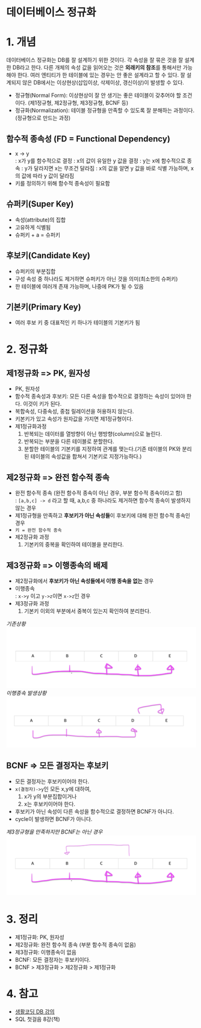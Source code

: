 # 데이터베이스 정규화

# 1. 개념

데이터베이스 정규화는 DB를 잘 설계하기 위한 것이다. 각 속성을 잘 묶은 것을 잘 설계한 DB라고 한다. 다른 개체의 속성 값을 읽어오는 것은 **외래키의 참조**를 통해서만 가능해야 한다. 여러 엔티티가 한
테이블에 있는 경우는 안 좋은 설계라고 할 수 있다. 잘 설계되지 않은 DB에서는 이상현상(삽입이상, 삭제이상, 갱신이상)이 발생할 수 있다.

- 정규형(Normal Form): 이상현상이 잘 안 생기는 좋은 테이블이 갖추어야 할 조건이다. (제1정규형, 제2정규형, 제3정규형, BCNF 등)
- 정규화(Normalization): 테이블 정규형을 만족할 수 있도록 잘 분해하는 과정이다. (정규형으로 만드는 과정)

## 함수적 종속성 (FD = Functional Dependency)

- x -> y   
  : x가 y를 함수적으로 결정
  : x의 값이 유일한 y 값을 결정
  : y는 x에 함수적으로 종속
  : y가 달라지면 x는 무조건 달라짐
  : x의 값을 알면 y 값을 바로 식별 가능하며, x의 값에 따라 y 값이 달라짐
- 키를 정의하기 위해 함수적 종속성이 필요함

## 슈퍼키(Super Key)

- 속성(attribute)의 집합
- 고유하게 식별됨
- 슈퍼키 + a = 슈퍼키

## 후보키(Candidate Key)

- 슈퍼키의 부분집합
- 구성 속성 중 하나라도 제거하면 슈퍼키가 아닌 것을 의미(최소한의 슈퍼키)
- 한 테이블에 여러개 존재 가능하며, 나중에 PK가 될 수 있음

## 기본키(Primary Key)

- 여러 후보 키 중 대표적인 키 하나가 테이블의 기본키가 됨

# 2. 정규화

## 제1정규화 => PK, 원자성

- PK, 원자성
- 함수적 종속성과 후보키: 모든 다른 속성을 함수적으로 결정하는 속성이 있어야 한다. 이것이 키가 된다.
- 복합속성, 다중속성, 중첩 릴레이션을 허용하지 않는다.
- 키본키가 있고 속성가 원자값을 가지면 제1정규형이다.
- 제1정규화과정
  1. 반복되는 데이터를 열방향이 아닌 행방향(column)으로 늘린다.
  2. 반복되는 부분을 다른 테이블로 분할한다.
  3. 분할한 테이블의 기본키를 지정하여 관계를 맺는다.(기존 테이블의 PK와 분리된 테이블의 속성값을 합쳐서 기본키로 지정가능하다.)

## 제2정규화 => 완전 함수적 종속

- 완전 함수적 종속 (완전 함수적 종속이 아닌 경우, 부분 함수적 종속이라고 함)   
  : `[a,b,c] -> d` 라고 할 때, a,b,c 중 하나라도 제거하면 함수적 종속이 발생하지 않는 경우
- 제1정규형을 만족하고 **후보키가 아닌 속성들**이 후보키에 대해 완전 함수적 종속인 경우
- `키 = 완전 함수적 종속`
- 제2정규화 과정
  1. 기본키의 중복을 확인하여 테이블을 분리한다.

## 제3정규화 => 이행종속의 배제

- 제2정규화에서 **후보키가 아닌 속성들에서 이행 종속을 없는** 경우
- 이행종속   
  : `x->y` 이고 `y->z`이면 `x->z`인 경우
- 제3정규화 과정
  1. 기본키 이외의 부분에서 중복이 있는지 확인하여 분리한다.

*기존상황*
![기존](./images/2021-04-21-DB정규화/기존.png)
*이행종속 발생상황*
![이행종속발생상황](./images/2021-04-21-DB정규화/이행종속상황.png)

## BCNF => 모든 결정자는 후보키

- 모든 결정자는 후보키이어야 한다.
- `x(결정자)->y`인 모든 x,y에 대하여,
  1. x가 y의 부분집합이거나
  2. x는 후보키이어야 한다.
- 후보키가 아닌 속성이 다른 속성을 함수적으로 결정하면 BCNF가 아니다.
- cycle이 발생하면 BCNF가 아니다.

*제3정규형을 만족하지만 BCNF는 아닌 경우*
![제3정규형이나 BCNF는 아닌 경우](./images/2021-04-21-DB정규화/제3정규형이나BCNF아닌경우.png)

# 3. 정리

- 제1정규화: PK, 원자성
- 제2정규화: 완전 함수적 종속 (부분 함수적 종속이 없음)
- 제3정규화: 이행종속이 없음
- BCNF: 모든 결정자는 후보키이다.
- BCNF > 제3정규화 > 제2정규화 > 제1정규화
# 4. 참고

- [생활코딩 DB 강의](https://www.opentutorials.org/course/1555/8765)
- SQL 첫걸음 8강(책)